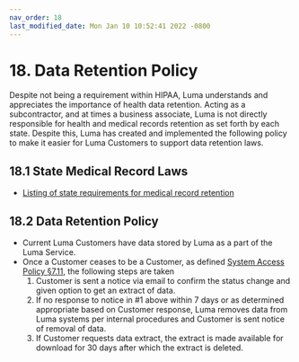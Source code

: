 ```yaml
---
nav_order: 18
last_modified_date: Mon Jan 10 10:52:41 2022 -0800
---
```


# 18. Data Retention Policy

Despite not being a requirement within HIPAA, Luma understands and appreciates the importance of health data retention. Acting as a subcontractor, and at times a business associate, Luma is not directly responsible for health and medical records retention as set forth by each state. Despite this, Luma has created and implemented the following policy to make it easier for Luma Customers to support data retention laws.

## 18.1 State Medical Record Laws

* [Listing of state requirements for medical record retention](http://www.healthit.gov/sites/default/files/appa7-1.pdf)

## 18.2 Data Retention Policy

* Current Luma Customers have data stored by Luma as a part of the Luma Service.
* Once a Customer ceases to be a Customer, as defined [System Access Policy §7.11](#7.11-system-access-policy), the following steps are taken
  1. Customer is sent a notice via email to confirm the status change and given option to get an extract of data.
  1. If no response to notice in #1 above within 7 days or as determined appropriate based on Customer response, Luma removes data from Luma systems per internal procedures and Customer is sent notice of removal of data.
  1. If Customer requests data extract, the extract is made available for download for 30 days after which the extract is deleted.
